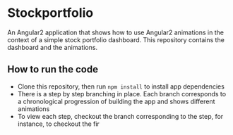 # Stockportfolio

An Angular2 application that shows how to use Angular2 animations in the context of a simple stock portfolio dashboard. This repository contains the dashboard and the animations.

## How to run the code

* Clone this repository, then run `npm install` to install app dependencies
* There is a step by step branching in place. Each branch corresponds to a chronological progression of building the app and shows different animations
* To view each step, checkout the branch corresponding to the step, for instance, to checkout the fir